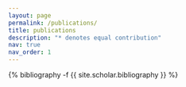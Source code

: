 ```yaml
---
layout: page
permalink: /publications/
title: publications
description: "* denotes equal contribution"
nav: true
nav_order: 1
---
```

<!-- _pages/publications.md -->
<div class="publications">

{% bibliography -f {{ site.scholar.bibliography }} %}

</div>
